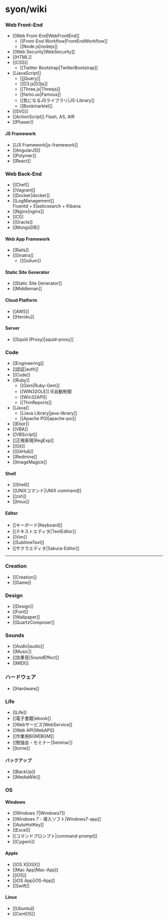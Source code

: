 # syon/wiki

<div class="floating">
<h3>Web Front-End</h3>
<ul>
  <li>[[Web Front-End|WebFrontEnd]]
  <ul>
    <li>[[Front-End Workflow|FrontEndWorkflow]]
    <li>[[Node.js|nodejs]]
  </ul>
  <li>[[Web Security|WebSecurity]]
  <li>[[HTML]]
  <li>[[CSS]]
    <ul>
      <li>[[Twitter Bootstrap|TwitterBootstrap]]
    </ul>
  <li>[[JavaScript]]
    <ul>
      <li>[[jQuery]]
      <li>[[D3.js|D3js]]
      <li>[[Three.js|Threejs]]
      <li>[[famo.us|Famous]]
      <li>[[気になるJSライブラリ|JS-Library]]
      <li>[[Bookmarklet]]
    </ul>
  <li>[[SVG]]
  <li>[[ActionScript]] Flash, AS, AIR
  <li>[[Phaser]]
</ul>

<h4>JS Framework</h4>
<ul>
  <li>[[JS Framework|js-framework]]
  <li>[[AngularJS]]
  <li>[[Polymer]]
  <li>[[React]]
</ul>
</div>

<div class="floating">
<h3>Web Back-End</h3>
<ul>
  <li>[[Chef]]
  <li>[[Vagrant]]
  <li>[[Docker|docker]]
  <li>[[LogManagement]]<br>Fluentd + Elasticsearch + Kibana
  <li>[[Nginx|nginx]]
  <li>[[CI]]
  <li>[[Oracle]]
  <li>[[MongoDB]]
</ul>

<h4>Web App Framework</h4>
<ul>
  <li>[[Rails]]
  <li>[[Sinatra]]
    <ul>
      <li>[[Gollum]]
    </ul>
</ul>

<h4>Static Site Generator</h4>
<ul>
  <li>[[Static Site Generator]]
  <li>[[Middleman]]
</ul>

<h4>Cloud Platform</h4>
<ul>
  <li>[[AWS]]
  <li>[[Heroku]]
</ul>

<h4>Server</h4>
<ul>
  <li>[[Squid (Proxy)|squid-proxy]]
</ul>
</div>

<div class="floating">
<h3>Code</h3>
<ul>
  <li>[[Engineering]]
  <li>[[認証|auth]]
  <li>[[Code]]
  <li>[[Ruby]]
  <ul>
    <li>[[Gem|Ruby-Gem]]
    <li>[[WIN32OLE]] IE自動制御
    <li>[[Win32API]]
    <li>[[ThinReports]]
  </ul>
  <li>[[Java]]
  <ul>
    <li>[[Java Library|java-library]]
    <li>[[Apache POI|apache-poi]]
  </ul>
  <li>[[Elixir]]
  <li>[[VBA]]
  <li>[[VBScript]]
  <li>[[正規表現|RegExp]]
  <li>[[Git]]
  <li>[[GitHub]]
  <li>[[Redmine]]
  <li>[[ImageMagick]]
</ul>

<h4>Shell</h4>
<ul>
  <li>[[Shell]]
  <li>[[UNIXコマンド|UNIX command]]
  <li>[[zsh]]
  <li>[[tmux]]
</ul>

<h4>Editor</h4>
<ul>
  <li>[[キーボード|Keyboard]]
  <li>[[テキストエディタ|TextEditor]]
  <li>[[Vim]]
  <li>[[SublimeText]]
  <li>[[サクラエディタ|Sakura-Editor]]
</ul>
</div>

<hr class="clearfloat">

<div class="floating">
<h3>Creation</h3>
<ul>
  <li>[[Creation]]
  <li>[[Game]]
</ul>
<h3>Design</h3>
<ul>
  <li>[[Design]]
  <li>[[Font]]
  <li>[[Wallpaper]]
  <li>[[QuartzComposer]]
</ul>
<h3>Sounds</h3>
<ul>
  <li>[[Audio|audio]]
  <li>[[Music]]
  <li>[[効果音|SoundEffect]]
  <li>[[MIDI]]
</ul>
<h3>ハードウェア</h3>
<ul>
  <li>[[Hardware]]
</ul>
</div>

<div class="floating">
<h3>Life</h3>
<ul>
  <li>[[Life]]
  <li>[[電子書籍|ebook]]
  <li>[[Webサービス|WebService]]
  <li>[[Web API|WebAPI]]
  <li>[[作業用BGM|BGM]]
  <li>[[勉強会・セミナー|Seminar]]
  <li>[[torne]]
</ul>
<h4>バックアップ</h4>
<ul>
  <li>[[BackUp]]
  <li>[[MediaWiki]]
</ul>
</div>

<div class="floating">
<h3>OS</h3>
<h4>Windows</h4>
<ul>
  <li>[[Windows 7|Windows7]]
  <li>[[Windows 7 - 導入ソフト|Windows7-app]]
  <li>[[AutoHotKey]]
  <li>[[Excel]]
  <li>[[コマンドプロンプト|command-prompt]]
  <li>[[Cygwin]]
</ul>
<h4>Apple</h4>
<ul>
  <li>[[OS X|OSX]]
  <li>[[Mac App|Mac-App]]
  <li>[[iOS]]
  <li>[[iOS App|iOS-App]]
  <li>[[Swift]]
</ul>
<h4>Linux</h4>
<ul>
  <li>[[Ubuntu]]
  <li>[[CentOS]]
</ul>
</div>

